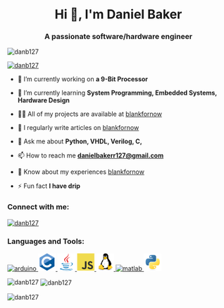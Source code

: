<h1 align="center">Hi 👋, I'm Daniel Baker</h1>
<h3 align="center">A passionate software/hardware engineer</h3>

<p align="left"> <img src="https://komarev.com/ghpvc/?username=danb127&label=Profile%20views&color=0e75b6&style=flat" alt="danb127" /> </p>

<p align="left"> <a href="https://github.com/ryo-ma/github-profile-trophy"><img src="https://github-profile-trophy.vercel.app/?username=danb127" alt="danb127" /></a> </p>

- 🔭 I’m currently working on **a 9-Bit Processor**

- 🌱 I’m currently learning **System Programming, Embedded Systems, Hardware Design**

- 👨‍💻 All of my projects are available at [blankfornow](blankfornow)

- 📝 I regularly write articles on [blankfornow](blankfornow)

- 💬 Ask me about **Python, VHDL, Verilog, C,**

- 📫 How to reach me **danielbakerr127@gmail.com**

- 📄 Know about my experiences [blankfornow](blankfornow)

- ⚡ Fun fact **I have drip**

<h3 align="left">Connect with me:</h3>
<p align="left">
<a href="https://linkedin.com/in/danb127" target="blank"><img align="center" src="https://raw.githubusercontent.com/rahuldkjain/github-profile-readme-generator/master/src/images/icons/Social/linked-in-alt.svg" alt="danb127" height="30" width="40" /></a>
</p>

<h3 align="left">Languages and Tools:</h3>
<p align="left"> <a href="https://www.arduino.cc/" target="_blank" rel="noreferrer"> <img src="https://cdn.worldvectorlogo.com/logos/arduino-1.svg" alt="arduino" width="40" height="40"/> </a> <a href="https://www.cprogramming.com/" target="_blank" rel="noreferrer"> <img src="https://raw.githubusercontent.com/devicons/devicon/master/icons/c/c-original.svg" alt="c" width="40" height="40"/> </a> <a href="https://www.java.com" target="_blank" rel="noreferrer"> <img src="https://raw.githubusercontent.com/devicons/devicon/master/icons/java/java-original.svg" alt="java" width="40" height="40"/> </a> <a href="https://developer.mozilla.org/en-US/docs/Web/JavaScript" target="_blank" rel="noreferrer"> <img src="https://raw.githubusercontent.com/devicons/devicon/master/icons/javascript/javascript-original.svg" alt="javascript" width="40" height="40"/> </a> <a href="https://www.linux.org/" target="_blank" rel="noreferrer"> <img src="https://raw.githubusercontent.com/devicons/devicon/master/icons/linux/linux-original.svg" alt="linux" width="40" height="40"/> </a> <a href="https://www.mathworks.com/" target="_blank" rel="noreferrer"> <img src="https://upload.wikimedia.org/wikipedia/commons/2/21/Matlab_Logo.png" alt="matlab" width="40" height="40"/> </a> <a href="https://www.python.org" target="_blank" rel="noreferrer"> <img src="https://raw.githubusercontent.com/devicons/devicon/master/icons/python/python-original.svg" alt="python" width="40" height="40"/> </a> </p>

<p><img align="left" src="https://github-readme-stats.vercel.app/api/top-langs?username=danb127&show_icons=true&locale=en&layout=compact" alt="danb127" /></p>

<p>&nbsp;<img align="center" src="https://github-readme-stats.vercel.app/api?username=danb127&show_icons=true&locale=en" alt="danb127" /></p>

<p><img align="center" src="https://github-readme-streak-stats.herokuapp.com/?user=danb127&" alt="danb127" /></p>
